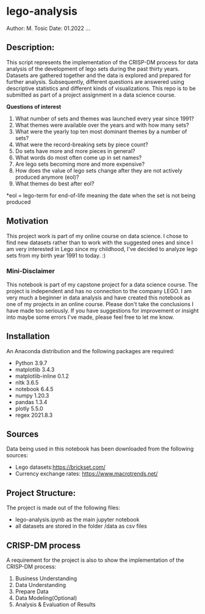 # lego-analysis

Author: M. Tosic
Date: 01.2022
...

## Description:
This script represents the implementation of the CRISP-DM process for data analysis of the development of lego sets during the past thirty years. Datasets are gathered together and the data is explored and prepared for further analysis. Subsequently, different questions are answered using descriptive statistics and different kinds of visualizations. This repo is to be submitted as part of a project assignment in a data science course.

**Questions of interest**
1. What number of sets and themes was launched every year since 1991?
2. What themes were available over the years and with how many sets?
3. What were the yearly top ten most dominant themes by a number of sets?
4. What were the record-breaking sets by piece count?
5. Do sets have more and more pieces in general?
6. What words do most often come up in set names?
7. Are lego sets becoming more and more expensive?
8. How does the value of lego sets change after they are not actively produced anymore (eol)?
9. What themes do best after eol?

*eol = lego-term for end-of-life meaning the date when the set is not being produced

## Motivation
This project work is part of my online course on data science. I chose to find new datasets rather than to work with the suggested ones and since I am very interested in Lego since my childhood, I've decided to analyze lego sets from my birth year 1991 to today. :)

### Mini-Disclaimer
This notebook is part of my capstone project for a data science course. The project is independent and has no connection to the company LEGO. I am very much a beginner in data analysis and have created this notebook as one of my projects in an online course. Please don't take the conclusions I have made too seriously. If you have suggestions for improvement or insight into maybe some errors I've made, please feel free to let me know.

## Installation
An Anaconda distribution and the following packages are required:
* Python 3.9.7
* matplotlib    3.4.3
* matplotlib-inline 0.1.2
* nltk  3.6.5
* notebook  6.4.5
* numpy 1.20.3
* pandas    1.3.4
* plotly    5.5.0
* regex 2021.8.3

## Sources
Data being used in this notebook has been downloaded from the following sources:
* Lego datasets:https://brickset.com/
* Currency exchange rates: https://www.macrotrends.net/

## Project Structure:
The project is made out of the following files:
* lego-analysis.ipynb as the main jupyter notebook
* all datasets are stored in the folder /data as csv files

## CRISP-DM process
A requirement for the project is also to show the implementation of the CRISP-DM process:

1. Business Understanding
2. Data Understanding
3. Prepare Data
4. Data Modeling(Optional)
5. Analysis & Evaluation of Results
